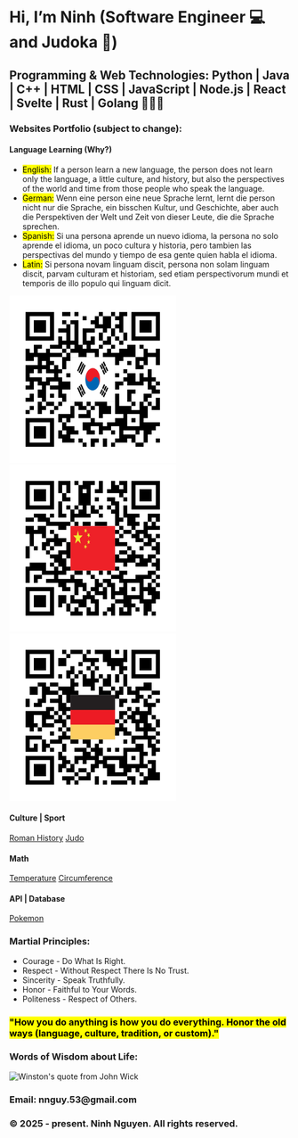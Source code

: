 <head>
  <h1>Hi, I’m Ninh (Software Engineer 💻 and Judoka 🥋)</h1>
</head>

<body>
  <h2>Programming & Web Technologies: Python | Java | C++ | HTML | CSS | JavaScript | Node.js | React | Svelte | Rust | Golang 🧑🏻‍💻</h2>

  <h3>Websites Portfolio (subject to change):</h3>
  <h4>Language Learning (Why?)</h4>
  <ul>
    <li><mark>English:</mark> If a person learn a new language, the person does not learn only the language, a little culture, and history, but also the perspectives of the world and time from those people who speak the language.</li>
    <li><mark>German:</mark> Wenn eine person eine neue Sprache lernt, lernt die person nicht nur die Sprache, ein bisschen Kultur, und Geschichte, aber auch die Perspektiven der Welt und Zeit von dieser Leute, die die Sprache sprechen.
    </li>
    <li><mark>Spanish:</mark> Si una persona aprende un nuevo idioma, la persona no solo aprende el idioma, un poco cultura y historia, pero tambien las perspectivas del mundo y tiempo de esa gente quien habla el idioma.</li>
    <li><mark>Latin:</mark> Si persona novam linguam discit, persona non solam linguam discit, parvam culturam et historiam, sed etiam perspectivorum mundi et temporis de illo populo qui linguam dicit.</li>
  </ul>
  <span><img src="/asset/Korean82.png" alt="QR code for Korean language website" height="300"><img src="/asset/Chinese86.png" alt="QR code for Chinese language website" height="300"><img src="/asset/Germany49.png" alt="QR code for German language website" height="300"></span>
  <h4>Culture | Sport</h4>
  <a href="https://rome-5hp.pages.dev/">Roman History</a>
  <a href="https://judo-1jg.pages.dev/">Judo</a>
  <br>
  <h4>Math</h4>
  <a href="https://temp-vpg.pages.dev/">Temperature</a>
  <a href="https://circle-4ot.pages.dev/">Circumference</a>
  <br>
  <h4>API | Database</h4>
  <a href="https://pokemon-6rh.pages.dev/">Pokemon</a>
  <br>
  
  <h3>Martial Principles:</h3>
  <ul>
    <li>Courage - Do What Is Right.</li>
    <li>Respect - Without Respect There Is No Trust.</li>
    <li>Sincerity - Speak Truthfully.</li>
    <li>Honor - Faithful to Your Words.</li>
    <li>Politeness - Respect of Others.</li>
  </ul>
  
  <h3><mark>"How you do anything is how you do everything. Honor the old ways (language, culture, tradition, or custom)."</mark></h3>
  
  <h3>Words of Wisdom about Life: </h3>
  <img src="/asset/John Wick meme.gif" alt="Winston's quote from John Wick" height="420">
</body>

<footer>
  <h3>Email: nnguy.53@gmail.com</h3>
  <h3>&copy 2025 - present. Ninh Nguyen. All rights reserved.</h3>
</footer>

<!---
ninh-nguyen01/ninh-nguyen01 is a ✨ special ✨ repository because its `README.md` (this file) appears on your GitHub profile.
You can click the Preview link to take a look at your changes.
--->
